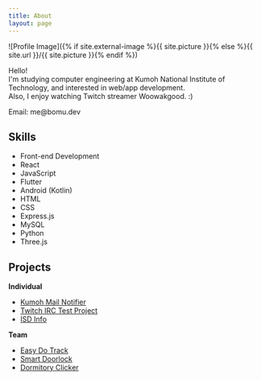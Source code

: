 ```yaml
---
title: About
layout: page
---
```

![Profile Image]({% if site.external-image %}{{ site.picture }}{% else %}{{ site.url }}/{{ site.picture }}{% endif %})

<p>Hello!<br />
I'm studying computer engineering at Kumoh National Institute of Technology, and interested in web/app development.<br />
Also, I enjoy watching Twitch streamer Woowakgood. :)</p>

<p>Email: me@bomu.dev</p>

<h2>Skills</h2>

<ul class="skill-list">
	<li>Front-end Development</li>
	<li>React</li>
	<li>JavaScript</li>
	<li>Flutter</li>
	<li>Android (Kotlin)</li>
	<li>HTML</li>
	<li>CSS</li>
	<li>Express.js</li>
	<li>MySQL</li>
	<li>Python</li>
	<li>Three.js</li>
</ul>

<h2>Projects</h2>

<strong>Individual</strong>
<ul>
	<li><a href="https://bomu.dev/projects/kumoh-mail-notifier">Kumoh Mail Notifier</a></li>
	<li><a href="https://bomu.dev/projects/twitch-irc-test">Twitch IRC Test Project</a></li>
	<li><a href="https://bomu.dev/projects/isd-info">ISD Info</a></li>
</ul>

<strong>Team</strong>
<ul>
	<li><a href="https://bomu.dev/projects/easy-do-track">Easy Do Track</a></li>
	<li><a href="https://bomu.dev/projects/smart-doorlock">Smart Doorlock</a></li>
	<li><a href="https://bomu.dev/projects/dormitory-clicker">Dormitory Clicker</a></li>
</ul>